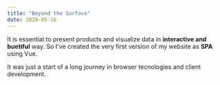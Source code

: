 ```yaml
---
title: "Beyond the Surface"
date: 2020-05-16
---
```


It is essential to present products and visualize data in **interactive and buetiful** way. So I've created the very first version of my website as **SPA** using Vue.

It was just a start of a long journey in browser tecnologies and client development. 